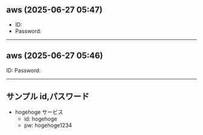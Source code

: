## aws (2025-06-27 05:47)

- ID:
- Password:

---

## aws (2025-06-27 05:46)

ID:
Password:

---

## サンプル id,パスワード

- hogehoge サービス
  - id: hogehoge
  - pw: hogehoge1234
